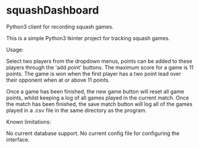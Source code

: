 # squashDashboard
 Python3 client for recording squash games.

This is a simple Python3 tkinter project for tracking squash games.

Usage:

Select two players from the dropdown menus, points can be added to these players through the 'add point' buttons.
The maximum score for a game is 11 points. The game is won when the first player has a two point lead over their opponent when at or above 11 points.

Once a game has been finished, the new game button will reset all game points, whilst keeping a log of all games played in the current match. Once the match has been finished, the save match button will log all of the games played in a .csv file in the same directory as the program.

Known limitations:

No current database support.
No current config file for configuring the interface.
